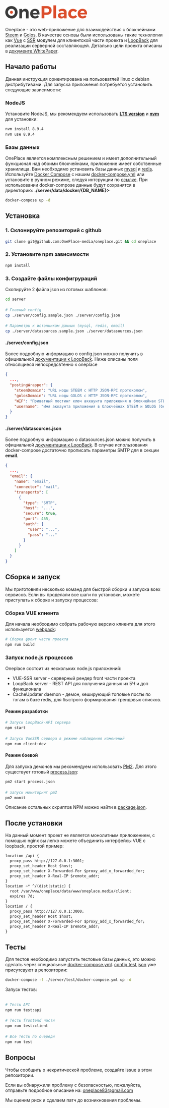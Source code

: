 # ![OnePlace](/client/static/img/logo_hub.png)

Oneplace - это web-приложение для взаимодействия с блокчейнами [Steem](https://github.com/steemit/steem) и [Golos](https://github.com/GolosChain/golos). В качестве основы были использованы такие технологии как [Vue](https://vuejs.org) с [SSR](https://ssr.vuejs.org/ru/) модулем для клиентской части проекта и [LoopBack](https://loopback.io/) для реализации серверной составляющей. Детально цели проекта описаны в [документе WhitePaper](./client/static/whitepaper_ru.pdf).

## Начало работы

Данная инструкция ориентирована на пользоватлей linux с debian дистрибутивами. Для запуска приложения потребуется установить следующие зависимости:

### NodeJS

Установите NodeJS, мы рекомендуем использовать [**LTS version**](https://nodejs.org/en/) и [**nvm**](https://github.com/creationix/nvm) для установки:

```bash
nvm install 8.9.4
nvm use 8.9.4
```

### Базы данных

OnePlace является комплексным решением и имеет дополнительный функционал над обоими блокчейнами, приложение имеет собственные хранилища. Вам необходимо установить базы данных [mysql](https://www.mysql.com/) и [redis](https://redis.io/download). Используйте [Docker Compose](https://docs.docker.com/compose/) с нашим [docker-compose.yml](./docker-compose.yml) или установите в ручном режиме, следуя интсрукции по [ссылке](./docs/ru/install-db.md). При использовании docker-compose данные будут сохранятся в директорию: **./server/data/docker/{DB_NAME}>**

```bash
docker-compose up -d
```

## Установка

### 1. Склонируйте репозиторий с github

```bash
git clone git@github.com:OnePlace-media/oneplace.git && cd oneplace
```

### 2. Установите npm зависимости

```bash
npm install
```

### 3. Создайте файлы конфигрураций

Скопируйте 2 файла json из готовых шаблонов:

```bash
cd server

# Главный config
cp ./server/config.sample.json ./server/config.json

# Параметры к источникам данных (mysql, redis, email)
cp ./server/datasources.sample.json ./server/datasources.json
```

#### ./server/config.json

Более подробную информацию о config.json можно получить в официальной [документации к LoopBack](https://loopback.io/doc/en/lb3/config.json.html). Ниже описаны поля относящиеся непосредсвтенно к oneplace

```json
{
  ...,
  "postingWrapper": {
    "steemDomain": "URL ноды STEEM с HTTP JSON-RPC протоколом",
    "golosDomain": "URL ноды GOLOS с HTTP JSON-RPC протоколом",
    "WIF": "Приватный постинг ключ аккаунта приложения в блокчейнах STEEM и GOLOS",
    "username": "Имя аккаунта приложения в блокчейнах STEEM и GOLOS (без @)"
  }
}
```

#### ./server/datasources.json

Более подробную информацию о datasources.json можно получить в официальной [документации к LoopBack](https://loopback.io/doc/en/lb3/Defining-data-sources.html). В случае использования docker-compose достаточно прописать параметры SMTP для в секции **email**.

```json
{
  ...,
  "email": {
    "name": "email",
    "connector": "mail",
    "transports": [
      {
        "type": "SMTP",
        "host": "...",
        "secure": true,
        "port": 465,
        "auth": {
          "user": "...",
          "pass": "..."
        }
      }
    ]
  }
}
```

## Сборка и запуск

Мы приготовили несколько команд для быстрой сборки и запуска всех сервисов. Если вы проделали все шаги по установки, можете приступать к сборке и запуску процессов: 

### Сборка VUE клиента

Для начала необходимо собрать рабочую версию клиента для этого используется [webpack](https://webpack.js.org/):

```bash
# Сборка фронт части проекта
npm run build
```

### Запуск node.js процессов

Oneplace состоит из нескольких node.js приложений:

* VUE-SSR server - серверный рендер front части проекта
* LoopBack server - REST API для получения данных из БЧ и доп функционала
* CacheUpdater daemon - демон, кеширующий топовые посты по тэгам в базе redis, для быстрого формирования трендовых списков.

#### Режим разработки

```bash
# Запуск LoopBack-API сервера
npm start

# Запуск VueSSR сервера в режиме наблюдения изменений
npm run client:dev
```

#### Режим боевой

Для запуска демонов мы рекомендуем использовать [PM2](http://pm2.keymetrics.io/). Для этого существует готовый [process.json](./process.json):

```bash
pm2 start process.json

# запуск мониторинг pm2
pm2 monit
```

Описание остальных скриптов NPM можно найти в [package.json](./package.json).

## После установки

На данный момент проект не является монолитным приложением, с помощью nginx вы легко можете объединить интерфейсы VUE с loopback, простой пример:

```nginx
location /api {
  proxy_pass http://127.0.0.1:3001;
  proxy_set_header Host $host;
  proxy_set_header X-Forwarded-For $proxy_add_x_forwarded_for;
  proxy_set_header X-Real-IP $remote_addr;
}
location ~* ^/(dist|static) {
  root /var/www/oneplace/data/www/oneplace.media/client;
  expires 7d;
}
location / {
  proxy_pass http://127.0.0.1:3000;
  proxy_set_header Host $host;
  proxy_set_header X-Forwarded-For $proxy_add_x_forwarded_for;
  proxy_set_header X-Real-IP $remote_addr;
}
```

## Тесты

Для тестов необходимо запустить тестовые базы данных, это можно сделать через специальные [docker-compose.yml](./server/test/docker-compose.yml). [config.test.json](./server/config.test.json) уже присутсвуют в репозитории:

```bash
docker-compose -f ./server/test/docker-compose.yml up -d
```

Запуск тестов:

```bash

# Тесты API
npm run test:api

# Тесты frontend чаcти
npm run test:client

# Все тесты по очереди
npm run test

```

## Вопросы

Чтобы сообщить о некритической проблеме, создайте issue в этом репозитории.

Если вы обнаружили проблему с безопасностью, пожалуйста, отправьте подробное описание на: [oneplace83@gmail.com](mailto:oneplace83@gmail.com)

Мы оценим риск и сделаем патч до возникновения проблемы.
